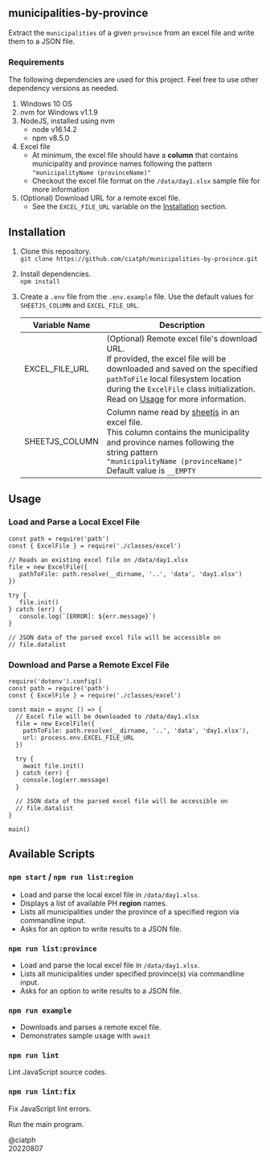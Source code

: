 ## municipalities-by-province

Extract the `municipalities` of a given `province` from an excel file and write them to a JSON file.

### Requirements

The following dependencies are used for this project. Feel free to use other dependency versions as needed.

1. Windows 10 OS
2. nvm for Windows v1.1.9
3. NodeJS, installed using nvm
   - node v16.14.2
   - npm v8.5.0
4. Excel file
   - At minimum, the excel file should have a **column** that contains municipality and province names following the pattern `"municipalityName (provinceName)"`
   - Checkout the excel file format on the `/data/day1.xlsx` sample file for more information
5. (Optional) Download URL for a remote excel file.
   - See the `EXCEL_FILE_URL` variable on the [Installation](#installation) section.

## Installation

1. Clone this repository.<br>
`git clone https://github.com/ciatph/municipalities-by-province.git`

2. Install dependencies.<br>
`npm install`

3. Create a `.env` file from the `.env.example` file. Use the default values for `SHEETJS_COLUMN` and `EXCEL_FILE_URL`.

   | Variable Name  | Description                                                                                                                                                                                                                                                    |
   | -------------- | -------------------------------------------------------------------------------------------------------------------------------------------------------------------------------------------------------------------------------------------------------------- |
   | EXCEL_FILE_URL | (Optional) Remote excel file's download URL.<br>If provided, the excel file will be downloaded and saved on the specified `pathToFile` local filesystem location during the `ExcelFile` class initialization.<br>Read on [Usage](#usage) for more information. |
   | SHEETJS_COLUMN | Column name read by [sheetjs](https://sheetjs.com/) in an excel file.<br>This column contains the municipality and province names following the string pattern<br>`"municipalityName (provinceName)"`<br>Default value is `__EMPTY`                            |

## Usage

### Load and Parse a Local Excel File

```
const path = require('path')
const { ExcelFile } = require('./classes/excel')

// Reads an existing excel file on /data/day1.xlsx
file = new ExcelFile({
   pathToFile: path.resolve(__dirname, '..', 'data', 'day1.xlsx')
})

try {
   file.init()
} catch (err) {
   console.log(`[ERROR]: ${err.message}`)
}

// JSON data of the parsed excel file will be accessible on
// file.datalist
```

### Download and Parse a Remote Excel File

```
require('dotenv').config()
const path = require('path')
const { ExcelFile } = require('./classes/excel')

const main = async () => {
  // Excel file will be downloaded to /data/day1.xlsx
  file = new ExcelFile({
    pathToFile: path.resolve(__dirname, '..', 'data', 'day1.xlsx'),
    url: process.env.EXCEL_FILE_URL
  })

  try {
    await file.init()
  } catch (err) {
    console.log(err.message)
  }

  // JSON data of the parsed excel file will be accessible on
  // file.datalist
}

main()
```

## Available Scripts

### `npm start` / `npm run list:region`

- Load and parse the local excel file in `/data/day1.xlsx`.
- Displays a list of available PH **region** names.
- Lists all municipalities under the province of a specified region via commandline input.
- Asks for an option to write results to a JSON file.

### `npm run list:province`

- Load and parse the local excel file in `/data/day1.xlsx`.
- Lists all municipalities under specified province(s) via commandline input.
- Asks for an option to write results to a JSON file.

### `npm run example`

- Downloads and parses a remote excel file.
- Demonstrates sample usage with `await`

### `npm run lint`

Lint JavaScript source codes.

### `npm run lint:fix`

Fix JavaScript lint errors.

Run the main program.

@ciatph<br>
20220807